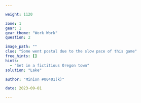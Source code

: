 ```yaml
---

weight: 1120

zone: 1
gear: 1
gear_theme: "Work Work"
question: 2

image_path: ""
clue: "Some went postal due to the slow pace of this game"
free_hints: []
hints:
  - "Set in a fictitious Oregon town"
solution: "Lake"

author: "Minion #00401(k)"

date: 2023-09-01

---
```


